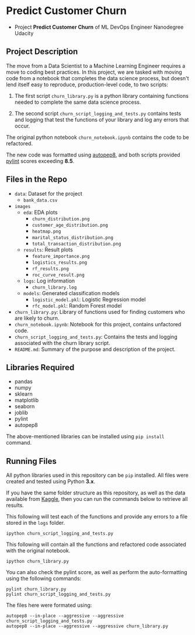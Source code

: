 # Predict Customer Churn

- Project **Predict Customer Churn** of ML DevOps Engineer Nanodegree Udacity

## Project Description

The move from a Data Scientist to a Machine Learning Engineer requires a move to coding best practices. In this project, we are tasked with moving code from a notebook that completes the data science process, but doesn't lend itself easy to reproduce, production-level code, to two scripts:

1. The first script `churn_library.py` is a python library containing functions needed to complete the same data science process.

2. The second script `churn_script_logging_and_tests.py` contains tests and logging that test the functions of your library and log any errors that occur.  

The original python notebook `churn_notebook.ipynb` contains the code to be refactored.

The new code was formatted using [autopep8](https://pypi.org/project/autopep8/), and both scripts provided [pylint](https://pypi.org/project/pylint/) scores exceeding **8.5**.

## Files in the Repo
* `data`: Dataset for the project
  * `bank_data.csv`
* `images`
  * `eda`: EDA plots
    * `churn_distribution.png`
    * `customer_age_distribution.png`
    * `heatmap.png`
    * `marital_status_distribution.png`
    * `total_transaction_distribution.png`
  * `results`: Result plots
    * `feature_importance.png`
    * `logistics_results.png`
    * `rf_results.png`
    * `roc_curve_result.png`
  * `logs`: Log information
    * `churn_library.log`
  * `models`: Generated classification models
    * `logistic_model.pkl`: Logistic Regression model
    * `rfc_model.pkl`: Random Forest model
* `churn_library.py`: Library of functions used for finding customers who are likely to churn.
* `churn_notebook.ipynb`: Notebook for this project, contains unfactored code.
* `churn_script_logging_and_tests.py`: Contains the tests and logging associated with the churn library script.
* `README.md`: Summary of the purpose and description of the project.

## Libraries Required
* pandas
* numpy
* sklearn
* matplotlib
* seaborn
* joblib
* pylint
* autopep8

The above-mentioned libraries can be installed using `pip install` command.

## Running Files
All python libraries used in this repository can be `pip` installed.  All files were created and tested using Python **3.x**.  


If you have the same folder structure as this repository, as well as the data available from [Kaggle](https://www.kaggle.com/sakshigoyal7/credit-card-customers?select=BankChurners.csv), then you can run the commands below to retrieve all results.

This following will test each of the functions and provide any errors to a file stored in the `logs` folder.
```
ipython churn_script_logging_and_tests.py
```
This following will contain all the functions and refactored code associated with the original notebook.
```
ipython churn_library.py
```

You can also check the pylint score, as well as perform the auto-formatting using the following commands:

```
pylint churn_library.py
pylint churn_script_logging_and_tests.py
```

The files here were formated using:
```
autopep8 --in-place --aggressive --aggressive churn_script_logging_and_tests.py
autopep8 --in-place --aggressive --aggressive churn_library.py
```
